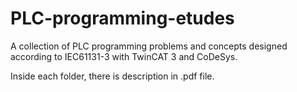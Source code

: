 # PLC-programming-etudes
A collection of PLC programming problems and concepts designed according to IEC61131-3 with TwinCAT 3 and CoDeSys.


Inside each folder, there is description in .pdf file.
